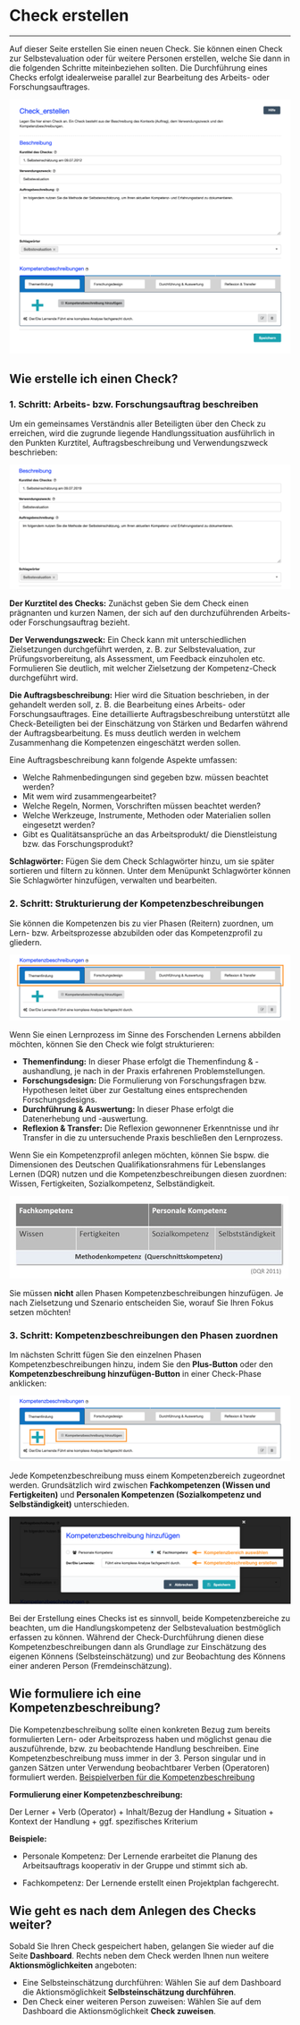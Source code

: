 # Check erstellen
- - -
Auf dieser Seite erstellen Sie einen neuen Check. Sie können einen Check zur Selbstevaluation oder für weitere Personen erstellen, welche Sie dann in die folgenden Schritte miteinbeziehen sollten. Die Durchführung eines Checks erfolgt idealerweise parallel zur Bearbeitung des Arbeits- oder Forschungsauftrages. 

![Übersicht der Funktionen zur Erstellung eines Checks](media/check-erstellen.png)

## Wie erstelle ich einen Check?

### 1. Schritt: Arbeits- bzw. Forschungsauftrag beschreiben
Um ein gemeinsames Verständnis aller Beteiligten über den Check zu erreichen, wird die zugrunde liegende Handlungssituation ausführlich in den Punkten Kurztitel, 
Auftragsbeschreibung und Verwendungszweck beschrieben: 

![Beschreibung der Rahmenbedingungen eines Checks](media/Screen_Checkerstellen_Auftrag.jpg)

**Der Kurztitel des Checks:** Zunächst geben Sie dem Check einen prägnanten und kurzen Namen, der sich auf den durchzuführenden Arbeits- oder Forschungsauftrag bezieht.

**Der Verwendungszweck:** Ein Check kann mit unterschiedlichen Zielsetzungen durchgeführt werden, z. B. zur Selbstevaluation, zur Prüfungsvorbereitung, als 
Assessment, um Feedback einzuholen etc. Formulieren Sie deutlich, mit welcher Zielsetzung der Kompetenz-Check durchgeführt wird.

**Die Auftragsbeschreibung:** Hier wird die Situation beschrieben, in der gehandelt werden soll, z. B. die Bearbeitung eines Arbeits- oder Forschungsauftrages. 
Eine detaillierte Auftragsbeschreibung unterstützt alle Check-Beteiligten bei der Einschätzung von Stärken und Bedarfen während der 
Auftragsbearbeitung. Es muss deutlich werden in welchem Zusammenhang die Kompetenzen eingeschätzt werden sollen.

Eine Auftragsbeschreibung kann folgende Aspekte umfassen:
* Welche Rahmenbedingungen sind gegeben bzw. müssen beachtet werden?
* Mit wem wird zusammengearbeitet? 
* Welche Regeln, Normen, Vorschriften müssen beachtet werden? 
* Welche Werkzeuge, Instrumente, Methoden oder Materialien sollen eingesetzt werden?
* Gibt es Qualitätsansprüche an das Arbeitsprodukt/ die Dienstleistung bzw. das Forschungsprodukt? 

**Schlagwörter:** Fügen Sie dem Check Schlagwörter hinzu, um sie später sortieren und filtern zu können. Unter dem Menüpunkt Schlagwörter können Sie Schlagwörter hinzufügen, verwalten und bearbeiten.

### 2. Schritt: Strukturierung der Kompetenzbeschreibungen
Sie können die Kompetenzen bis zu vier Phasen (Reitern) zuordnen, um Lern- bzw. Arbeitsprozesse abzubilden oder das Kompetenzprofil zu gliedern. 

![Fügen Sie, wie in diesem Beispiel, den Reitern die Lernprozesse des Forschenden Lernens zu.](media/AP_Reiter.png)

Wenn Sie einen Lernprozess im Sinne des Forschenden Lernens abbilden möchten, können Sie den Check wie folgt strukturieren:

* **Themenfindung:** In dieser Phase erfolgt die Themenfindung & -aushandlung, je nach in der Praxis erfahrenen Problemstellungen.
* **Forschungsdesign:** Die Formulierung von Forschungsfragen bzw. Hypothesen leitet über zur Gestaltung eines entsprechenden Forschungsdesigns.
* **Durchführung & Auswertung:** In dieser Phase erfolgt die Datenerhebung und -auswertung.
* **Reflexion & Transfer:** Die Reflexion gewonnener Erkenntnisse und ihr Transfer in die zu untersuchende Praxis beschließen den Lernprozess.

Wenn Sie ein Kompetenzprofil anlegen möchten, können Sie bspw. die Dimensionen des Deutschen Qualifikationsrahmens für Lebenslanges Lernen (DQR) nutzen und die Kompetenzbeschreibungen diesen zuordnen: Wissen, Fertigkeiten, Sozialkompetenz, Selbständigkeit.

![Der Kompetenz-Check orientiert sich an dem Kompetenzverständnis des Deutschen Qualifikationsrahmens für Lebenslanges Lernen (DQR: http://www.dqr.de/index.php)](media/DQR.jpg)

Sie müssen **nicht** allen Phasen Kompetenzbeschreibungen hinzufügen. Je nach Zielsetzung und Szenario entscheiden Sie, worauf Sie Ihren Fokus setzen möchten!

### 3. Schritt: Kompetenzbeschreibungen den Phasen zuordnen
Im nächsten Schritt fügen Sie den einzelnen Phasen Kompetenzbeschreibungen hinzu, indem Sie den **Plus-Button** oder den **Kompetenzbeschreibung hinzufügen-Button** in einer Check-Phase anklicken:

![Fügen Sie Kompetenzbeschreibungen über das Plus-Zeichen oder den Text-Button hinzu](media/AP_Phasen_markiert.jpg)

Jede Kompetenzbeschreibung muss einem Kompetenzbereich zugeordnet werden. Grundsätzlich wird zwischen **Fachkompetenzen (Wissen und Fertigkeiten)** und **Personalen Kompetenzen (Sozialkompetenz und Selbständigkeit)** unterschieden. 

![Übersicht der Funktionen zum Hinzufügen oder Bearbeiten von Kompetenzbeschreibungen](media/check-erstellen-kompetenzen.png)

Bei der Erstellung eines Checks ist es sinnvoll, beide Kompetenzbereiche zu beachten, um die Handlungskompetenz 
der Selbstevaluation bestmöglich erfassen zu können.
Während der Check-Durchführung dienen diese Kompetenzbeschreibungen dann als Grundlage zur Einschätzung des eigenen Könnens (Selbsteinschätzung) und zur Beobachtung des Könnens einer anderen Person (Fremdeinschätzung). 

## Wie formuliere ich eine Kompetenzbeschreibung?
Die Kompetenzbeschreibung sollte einen konkreten Bezug zum bereits formulierten Lern- oder Arbeitsprozess haben und möglichst genau die auszuführende, bzw. zu beobachtende Handlung beschreiben. 
Eine Kompetenzbeschreibung muss immer in der 3. Person singular und in ganzen Sätzen unter Verwendung beobachtbarer Verben (Operatoren) formuliert werden. <a href="https://fizban05.rz.tu-harburg.de/itbh/kompetenzcheck-hilfe/media/Verben_fuer_Kompetenzbeschreibung.pdf" target="_blank">Beispielverben für die Kompetenzbeschreibung</a>

**Formulierung einer Kompetenzbeschreibung:**

Der Lerner + Verb (Operator) + Inhalt/Bezug der Handlung + Situation + Kontext der Handlung +
ggf. spezifisches Kriterium


  **Beispiele:** 
  
* Personale Kompetenz: Der Lernende erarbeitet die Planung des Arbeitsauftrags
kooperativ in der Gruppe und stimmt sich ab.

* Fachkompetenz: Der Lernende erstellt einen Projektplan fachgerecht.


## Wie geht es nach dem Anlegen des Checks weiter?
Sobald Sie Ihren Check gespeichert haben, gelangen Sie wieder auf die Seite **Dashboard**. 
Rechts neben dem Check werden Ihnen nun weitere **Aktionsmöglichkeiten** angeboten:
* Eine Selbsteinschätzung durchführen: Wählen Sie auf dem Dashboard die Aktionsmöglichkeit **Selbsteinschätzung durchführen**.
* Den Check einer weiteren Person zuweisen: Wählen Sie auf dem Dashboard die Aktionsmöglichkeit **Check zuweisen**.



